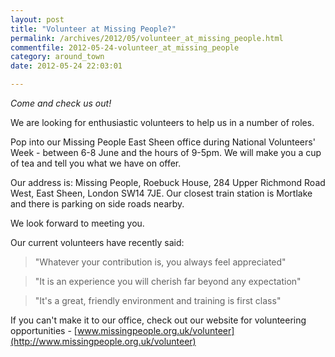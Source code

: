 ```yaml
---
layout: post
title: "Volunteer at Missing People?"
permalink: /archives/2012/05/volunteer_at_missing_people.html
commentfile: 2012-05-24-volunteer_at_missing_people
category: around_town
date: 2012-05-24 22:03:01

---
```


*Come and check us out!*

We are looking for enthusiastic volunteers to help us in a number of roles.

Pop into our Missing People East Sheen office during National Volunteers' Week - between 6-8 June and the hours of 9-5pm. We will make you a cup of tea and tell you what we have on offer.

Our address is: Missing People, Roebuck House, 284 Upper Richmond Road West, East Sheen, London SW14 7JE. Our closest train station is Mortlake and there is parking on side roads nearby.

We look forward to meeting you.

Our current volunteers have recently said:

> "Whatever your contribution is, you always feel appreciated"

> "It is an experience you will cherish far beyond any expectation"

> "It's a great, friendly environment and training is first class"

If you can't make it to our office, check out our website for volunteering opportunities - [www.missingpeople.org.uk/volunteer](http://www.missingpeople.org.uk/volunteer)
